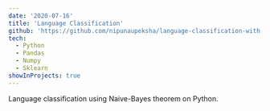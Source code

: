 ```yaml
---
date: '2020-07-16'
title: 'Language Classification'
github: 'https://github.com/nipunaupeksha/language-classification-with-naive-bayes-python'
tech:
  - Python
  - Pandas
  - Numpy
  - Sklearn
showInProjects: true
---
```


Language classification using Naive-Bayes theorem on Python.